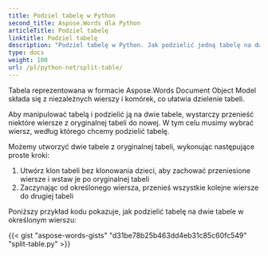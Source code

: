 ```yaml
---
title: Podziel tabelę w Python
second_title: Aspose.Words dla Python
articleTitle: Podziel tabelę
linktitle: Podziel tabelę
description: "Podziel tabelę w Python. Jak podzielić jedną tabelę na dwie oddzielne tabele Python."
type: docs
weight: 100
url: /pl/python-net/split-table/
---
```


Tabela reprezentowana w formacie Aspose.Words Document Object Model składa się z niezależnych wierszy i komórek, co ułatwia dzielenie tabeli.

Aby manipulować tabelą i podzielić ją na dwie tabele, wystarczy przenieść niektóre wiersze z oryginalnej tabeli do nowej. W tym celu musimy wybrać wiersz, według którego chcemy podzielić tabelę.

Możemy utworzyć dwie tabele z oryginalnej tabeli, wykonując następujące proste kroki:

1. Utwórz klon tabeli bez klonowania dzieci, aby zachować przeniesione wiersze i wstaw je po oryginalnej tabeli
2. Zaczynając od określonego wiersza, przenieś wszystkie kolejne wiersze do drugiej tabeli

Poniższy przykład kodu pokazuje, jak podzielić tabelę na dwie tabele w określonym wierszu:

{{< gist "aspose-words-gists" "d31be78b25b463dd4eb31c85c60fc549" "split-table.py" >}}

